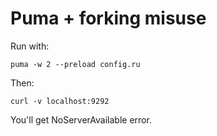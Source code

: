 # Puma + forking misuse

Run with:

    puma -w 2 --preload config.ru

Then:

    curl -v localhost:9292

You'll get NoServerAvailable error.

